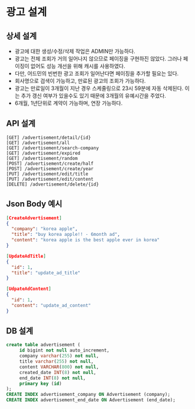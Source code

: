 # 광고 설계

## 상세 설계
* 광고에 대한 생성/수정/삭제 작업은 ADMIN만 가능하다.
* 광고는 전체 조회가 거의 일어나지 않으므로 페이징을 구현하진 않았다. 그러나 페이징이 없어도 성능 개선을 위해 캐시를 사용하였다.
* 다만, 어드민의 빈번한 광고 조회가 일어난다면 페이징을 추가할 필요는 있다.
* 회사명으로 검색이 가능하고, 만료된 광고의 조회가 가능하다.
* 광고는 만료일이 3개월이 지난 경우 스케줄링으로 23시 59분에 자동 삭제된다. 이는 추가 갱신 여부가 있을수도 있기 때문에 3개월의 유예시간을 주었다.
* 6개월, 1년단위로 계약이 가능하며, 연장 가능하다.

## API 설계
```
[GET] /advertisement/detail/{id}
[GET] /advertisement/all
[GET] /advertisement/search-company
[GET] /advertisement/expired
[GET] /advertisement/random
[POST] /advertisement/create/half
[POST] /advertisement/create/year
[PUT] /advertisement/edit/title
[PUT] /advertisement/edit/content
[DELETE] /advertisement/delete/{id}
```

## Json Body 예시
```json
[CreateAdvertisement]
{
  "company": "korea apple",
  "title": "buy korea apple!! - 6month ad",
  "content": "korea apple is the best apple ever in korea"
}

[UpdateAdTitle]
{
  "id": 1,
  "title": "update_ad_title"
}

[UdpateAdContent]
{
  "id": 1,
  "content": "update_ad_content"
}
```

## DB 설계
```sql
create table advertisement (
     id bigint not null auto_increment,
     company varchar(255) not null,
     title varchar(255) not null,
     content VARCHAR(800) not null,
     created_date INT(8) not null,
     end_date INT(8) not null,
     primary key (id)
);
CREATE INDEX advertisement_company ON Advertisement (company);
CREATE INDEX advertisement_end_date ON Advertisement (end_date);
```